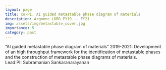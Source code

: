 ```yaml
---
layout: page
title: co-PI, AI guided metastable phase diagram of materials
description: Argonne LDRD FY19 -- FY21
img: assets/img/metastable_cover.jpg
importance: 5
category: past
---
```



“AI guided metastable phase diagram of materials”  2019-2021: Development of an high throughput framework for the identification of metastable phases and the construction of metastable phase diagrams of materials.  
Lead PI: Subramanian Sankaranarayanan
